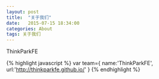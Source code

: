 ```yaml
---
layout: post
title:  "关于我们"
date:   2015-07-15 18:34:00
categories: About
tags: 关于我们
---
```

ThinkParkFE 

{% highlight javascript %}
var team={
	name:'ThinkParkFE',
	url:'http://thinkparkfe.github.io/'
}
{% endhighlight %}
